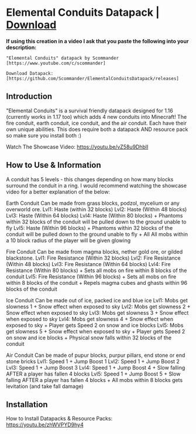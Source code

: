 # Elemental Conduits Datapack | [Download](https://github.com/Scommander/ElementalConduitsDatapack/releases)

**If using this creation in a video I ask that you paste the following into your description:**

    "Elemental Conduits" datapack by Scommander [https://www.youtube.com/c/scommander]

    Download Datapack: [https://github.com/Scommander/ElementalConduitsDatapack/releases]

## Introduction

"Elemental Conduits" is a survival friendly datapack designed for 1.16 (currently works in 1.17 too) which adds 4 new conduits into Minecraft! The fire conduit, earth conduit, ice conduit, and the air conduit. Each have their own unique abilities. This does require both a datapack AND resource pack so make sure you install both :)

Watch The Showcase Video: https://youtu.be/vZ58u9DhblI

## How to Use & Information

A conduit has 5 levels - this changes depending on how many blocks surround the conduit in a ring. I would recommend watching the showcase video for a better explanation of the below:

Earth Conduit
Can be made from grass blocks, podzol, mycelium or any overworld ore.
Lvl1: Haste (within 32 blocks)
Lvl2: Haste (Within 48 blocks)
Lvl3: Haste (Within 64 blocks)
Lvl4: Haste (Within 80 blocks) + Phantoms within 32 blocks of the conduit will be pulled down to the ground unable to fly
Lvl5: Haste (Within 96 blocks) + Phantoms within 32 blocks of the conduit will be pulled down to the ground unable to fly + All All mobs within a 10 block radius of the player will be given glowing

Fire Conduit
Can be made from magma blocks, nether gold ore, or gilded blackstone.
Lvl1: Fire Resistance (Within 32 blocks)
Lvl2: Fire Resistance (Within 48 blocks)
Lvl3: Fire Resistance (Within 64 blocks)
Lvl4: Fire Resistance (Within 80 blocks) + Sets all mobs on fire within 8 blocks of the conduit
Lvl5: Fire Resistance (Within 96 blocks) + Sets all mobs on fire within 8 blocks of the conduit + Repels magma cubes and ghasts within 96 blocks of the conduit

Ice Conduit
Can be made out of ice, packed ice and blue ice
Lvl1: Mobs get slowness 1 + Snow effect when exposed to sky
Lvl2: Mobs get slowness 2 + Snow effect when exposed to sky
Lvl3: Mobs get slowness 3 + Snow effect when exposed to sky
Lvl4: Mobs get slowness 4 + Snow effect when exposed to sky + Player gets Speed 2 on snow and ice blocks
Lvl5: Mobs get slowness 5 + Snow effect when exposed to sky + Player gets Speed 2 on snow and ice blocks + Physical snow falls within 32 blocks of the conduit

Air Conduit
Can be made of pupur blocks, purpur pillars, end stone or end stone bricks
Lvl1: Speed 1 + Jump Boost 1
Lvl2: Speed 1 + Jump Boost 2
Lvl3: Speed 1 + Jump Boost 3
Lvl4: Speed 1 + Jump Boost 4 + Slow falling AFTER a player has fallen 4 blocks
Lvl5: Speed 1 + Jump Boost 5 + Slow falling AFTER a player has fallen 4 blocks + All mobs within 8 blocks gets levitation (and take fall damage)

## Installation

How to Install Datapacks & Resource Packs: https://youtu.be/zhWVPYD9hy4
